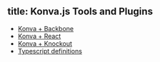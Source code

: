 title: Konva.js Tools and Plugins
---

* [Konva + Backbone](https://github.com/slash-system/backbone.konvaview)
* [Konva + React](https://github.com/olimsaidov/react-konva/)
* [Konva + Knockout](https://github.com/mcintyre321/knockout-konva)
* [Typescript definitions](https://github.com/konvajs/konva/blob/master/resources/konva.d.ts)

